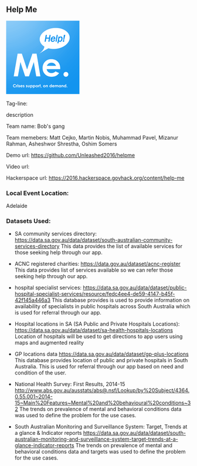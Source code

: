 ## Help Me

![helpme logo](img/Helpmeicon.png)

Tag-line: 

description


Team name: Bob's gang

Team memebers: Matt Cejko, Martin Nobis, Muhammad Pavel, Mizanur Rahman, Asheshwor Shrestha, Oshim Somers 

Demo url: https://github.com/Unleashed2016/helpme

Video url: 

Hackerspace url: https://2016.hackerspace.govhack.org/content/help-me


### Local Event Location:

Adelaide

### Datasets Used: 

* SA community services directory: https://data.sa.gov.au/data/dataset/south-australian-community-services-directory This data provides the list of available services for those seeking help through our app.

* ACNC registered charities: https://data.gov.au/dataset/acnc-register This data provides list of services available so we can refer those seeking help through our app.

* hospital specialist services: https://data.sa.gov.au/data/dataset/public-hospital-specialist-services/resource/fedc4ee4-de59-4147-b45f-42f145a446a3 This database provides is used to provide information on availability of specialists in public hospitals across South Australia which is used for referral through our app.

* Hospital locations in SA (SA Public and Private Hospitals Locations): https://data.sa.gov.au/data/dataset/sa-health-hospitals-locations Location of hospitals will be used to get directions to app users using maps and augmented reality

* GP locations data https://data.sa.gov.au/data/dataset/gp-plus-locations This database provides location of public and private hospitals in South Australia. This is used for referral through our app based on need and condition of the user.

* National Health Survey: First Results, 2014-15 http://www.abs.gov.au/ausstats/abs@.nsf/Lookup/by%20Subject/4364.0.55.001~2014-15~Main%20Features~Mental%20and%20behavioural%20conditions~32 The trends on prevalence of mental and behavioral conditions data was used to define the problem for the use cases.

* South Australian Monitoring and Surveillance System: Target, Trends at a glance & Indicator reports https://data.sa.gov.au/data/dataset/south-australian-monitoring-and-surveillance-system-target-trends-at-a-glance-indicator-reports The trends on prevalence of mental and behavioral conditions data and targets was used to define the problem for the use cases.


